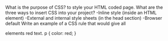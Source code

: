 What is the purpose of CSS?
to style your HTML coded page.
What are the three ways to insert CSS into your project?
-Inline style (inside an HTML element)
-External and internal style sheets (in the head section)
-Browser default
Write an example of a CSS rule that would give all <p> elements red text.
p {
color: red;
}